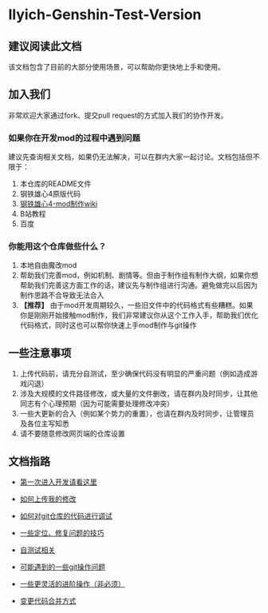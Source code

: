 # Ilyich-Genshin-Test-Version
## **建议阅读此文档**
该文档包含了目前的大部分使用场景，可以帮助你更快地上手和使用。

## 加入我们
非常欢迎大家通过fork、提交pull request的方式加入我们的协作开发。

### 如果你在开发mod的过程中遇到问题
建议先查询相关文档，如果仍无法解决，可以在群内大家一起讨论。文档包括但不限于：
1. 本仓库的README文件
2. 钢铁雄心4原版代码
3. [钢铁雄心4-mod制作wiki](https://hoi4.paradoxwikis.com/Modding)
4. B站教程
5. 百度

### 你能用这个仓库做些什么？
1. 本地自由魔改mod
2. 帮助我们完善mod，例如机制、剧情等。但由于制作组有制作大纲，如果你想帮助我们完善这方面工作的话，建议先与制作组进行沟通。避免做完以后因为制作思路不合导致无法合入
3. **【推荐】** 由于mod开发周期较久，一些旧文件中的代码格式有些糟糕。如果你是刚刚开始接触mod制作，我们非常建议你从这个工作入手，帮助我们优化代码格式，同时这也可以帮你快速上手mod制作与git操作

## 一些注意事项
1. 上传代码前，请充分自测试，至少确保代码没有明显的严重问题（例如造成游戏闪退）
2. 涉及大规模的文件路径修改，或大量的文件删改，请在群内及时同步，让其他同志有个心理预期（因为可能需要处理修改冲突）
3. 一些大更新的合入（例如某个势力的重置），也请在群内及时同步，让管理员及各位主写知悉
4. 请不要随意修改网页端的仓库设置

## 文档指路
- [第一次进入开发请看这里](GithubDocs/FirstToStart.md)

- [如何上传我的修改](GithubDocs/HowToPush.md)

- [如何对git仓库的代码进行调试](GithubDocs/DebugTheRepo.md)

- [一些定位、修复问题的技巧](GithubDocs/Debug.md)

- [自测试相关](GithubDocs/SelfTest.md)

- [可能遇到的一些git操作问题](GithubDocs/GitTutorial.md)

- [一些更灵活的进阶操作（非必须）](GithubDocs/UseVSCode.md)

- [变更代码合并方式](GithubDocs/RebaseMerge.md)
